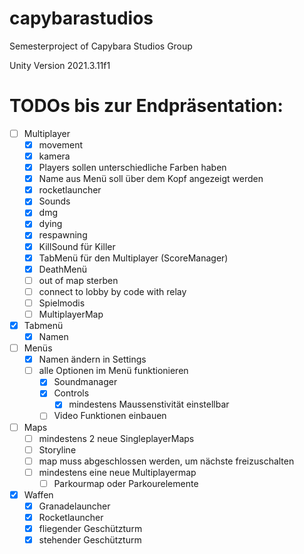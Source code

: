 # capybarastudios
Semesterproject of Capybara Studios Group

Unity Version
2021.3.11f1

# TODOs bis zur Endpräsentation:
- [ ] Multiplayer
  - [x] movement
  - [x] kamera
  - [x] Players sollen unterschiedliche Farben haben
  - [x] Name aus Menü soll über dem Kopf angezeigt werden
  - [x] rocketlauncher
  - [x] Sounds
  - [x] dmg
  - [x] dying
  - [x] respawning
  - [x] KillSound für Killer
  - [x] TabMenü für den Multiplayer (ScoreManager)
  - [x] DeathMenü
  - [ ] out of map sterben
  - [ ] connect to lobby by code with relay
  - [ ] Spielmodis
  - [ ] MultiplayerMap

- [x] Tabmenü
   - [x] Namen

- [ ] Menüs
  - [x] Namen ändern in Settings
  - [ ] alle Optionen im Menü funktionieren
    - [x] Soundmanager
    - [x] Controls 
      - [x] mindestens Maussenstivität einstellbar
    - [ ] Video Funktionen einbauen

- [ ] Maps
  - [ ] mindestens 2 neue SingleplayerMaps
  - [ ] Storyline
  - [ ] map muss abgeschlossen werden, um nächste freizuschalten
  - [ ] mindestens eine neue Multiplayermap
    - [ ] Parkourmap oder Parkourelemente

- [x] Waffen
  - [x] Granadelauncher
  - [x] Rocketlauncher
  - [x] fliegender Geschützturm
  - [x] stehender Geschützturm
